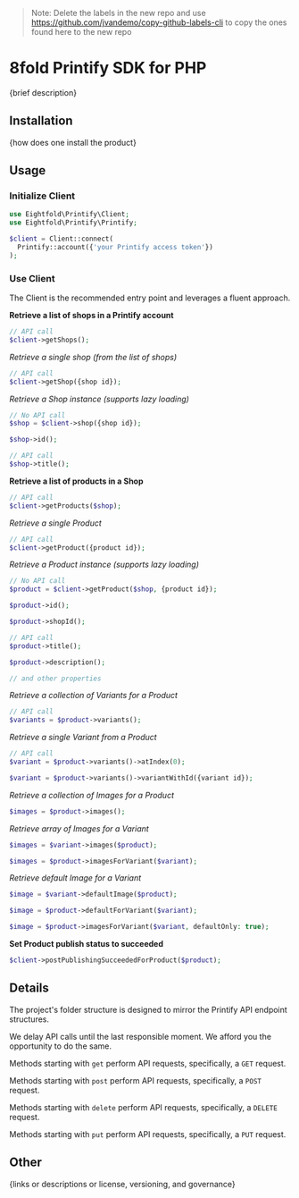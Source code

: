 > Note: Delete the labels in the new repo and use https://github.com/jvandemo/copy-github-labels-cli to copy the ones found here to the new repo

# 8fold Printify SDK for PHP

{brief description}

## Installation

{how does one install the product}

## Usage

### Initialize Client

```php
use Eightfold\Printify\Client;
use Eightfold\Printify\Printify;

$client = Client::connect(
  Printify::account({'your Printify access token'})
);
```

### Use Client

The Client is the recommended entry point and leverages a fluent approach.

**Retrieve a list of shops in a Printify account**

```php
// API call
$client->getShops();
```

*Retrieve a single shop (from the list of shops)*

```php
// API call
$client->getShop({shop id});
```

*Retrieve a Shop instance (supports lazy loading)*

```php
// No API call
$shop = $client->shop({shop id});

$shop->id();

// API call
$shop->title();
```

**Retrieve a list of products in a Shop**

```php
// API call
$client->getProducts($shop);
```

*Retrieve a single Product*

```php
// API call
$client->getProduct({product id});
```

*Retrieve a Product instance (supports lazy loading)*

```php
// No API call
$product = $client->getProduct($shop, {product id});

$product->id();

$product->shopId();

// API call
$product->title();

$product->description();

// and other properties
```

*Retrieve a collection of Variants for a Product*

```php
// API call
$variants = $product->variants();
```

*Retrieve a single Variant from a Product*

```php
// API call
$variant = $product->variants()->atIndex(0);

$variant = $product->variants()->variantWithId({variant id});
```

*Retrieve a collection of Images for a Product*

```php
$images = $product->images();
```

*Retrieve array of Images for a Variant*

```php
$images = $variant->images($product);

$images = $product->imagesForVariant($variant);
```

*Retrieve default Image for a Variant*

```php
$image = $variant->defaultImage($product);

$image = $product->defaultForVariant($variant);

$image = $product->imagesForVariant($variant, defaultOnly: true);
```

**Set Product publish status to succeeded**

```php
$client->postPublishingSucceededForProduct($product);
```

## Details

The project's folder structure is designed to mirror the Printify API endpoint structures.

We delay API calls until the last responsible moment. We afford you the opportunity to do the same.

Methods starting with `get` perform API requests, specifically, a `GET` request.

Methods starting with `post` perform API requests, specifically, a `POST` request.

Methods starting with `delete` perform API requests, specifically, a `DELETE` request.

Methods starting with `put` perform API requests, specifically, a `PUT` request.

## Other

{links or descriptions or license, versioning, and governance}
